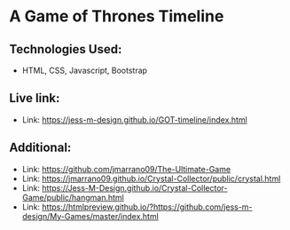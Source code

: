 # A Game of Thrones Timeline

## Technologies Used:
- HTML, CSS, Javascript, Bootstrap

## Live link:
- Link: https://jess-m-design.github.io/GOT-timeline/index.html

## Additional:
- Link: https://github.com/jmarrano09/The-Ultimate-Game
- Link: https://jmarrano09.github.io/Crystal-Collector/public/crystal.html
- Link: https://Jess-M-Design.github.io/Crystal-Collector-Game/public/hangman.html
- Link: https://htmlpreview.github.io/?https://github.com/jess-m-design/My-Games/master/index.html
